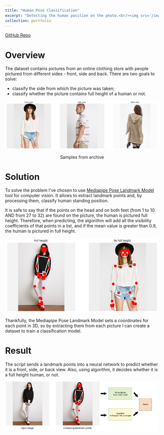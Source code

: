 ```yaml
---
title: "Human Pose Classification"
excerpt: "Detecting the human position on the photo.<br/><img src='/images/500x300.png'>"
collection: portfolio
---
```


<a href="https://github.com/arthurkazaryan/human_pose_classification" title="GitHub">GitHub Repo</a>

# Overview
The dataset contains pictures from an online clothing store with people pictured from different sides - front, side and back. There are two goals to solve:

* classify the side from which the picture was taken;
* classify whether the picture contains full height of a human or not.

<p align="center"><img width="500" src="/images/portfolio/human_pose_classification/overview.jpg"></p>
<p align="center">Samples from archive</p>

# Solution
To solve the problem I've chosen to use <a href="https://google.github.io/mediapipe/solutions/pose.html" title="Mediapipe">Mediapipe Pose Landmark Model</a> tool for computer vision. 
It allows to extract landmark points and, by processing them, classify human standing position.


It is safe to say that if the points on the head and on both feet (from 1 to 10 AND from 27 to 32) are found on the picture, the human is pictured full height. 
Therefore, when predicting, the algorithm will add all the visibility coefficients of that points in a list, and if the mean value is greater than 0.9, the human is pictured in full height. 
<p align="center"><img width="500" src="/images/portfolio/human_pose_classification/height_comparsion.jpg"></p>
Thankfully, the Mediapipe Pose Landmark Model sets a coordinates for each point in 3D, so by extracting them from each picture I can create a dataset to train a classification model.

# Result
The script sends a landmark points into a neural network to predict whether it is a front, side, or back view.
Also, using algorithm, it decides whether it is a full height human, or not.
<p align="center"><img width="500" src="/images/portfolio/human_pose_classification/algorithm.jpg"></p>
